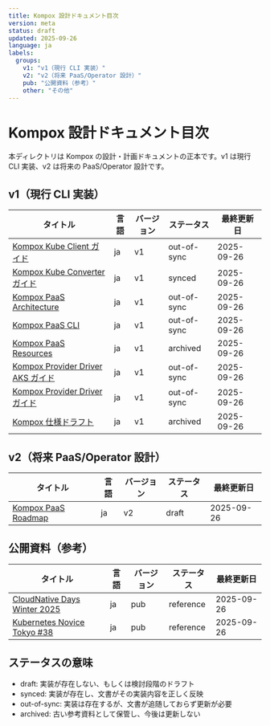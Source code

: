 ```yaml
---
title: Kompox 設計ドキュメント目次
version: meta
status: draft
updated: 2025-09-26
language: ja
labels:
  groups:
    v1: "v1（現行 CLI 実装）"
    v2: "v2（将来 PaaS/Operator 設計）"
    pub: "公開資料（参考）"
    other: "その他"
---
```


# Kompox 設計ドキュメント目次

本ディレクトリは Kompox の設計・計画ドキュメントの正本です。v1 は現行 CLI 実装、v2 は将来の PaaS/Operator 設計です。

## v1（現行 CLI 実装）

| タイトル | 言語 | バージョン | ステータス | 最終更新日 |
|---|---|---|---|---|
| [Kompox Kube Client ガイド](./v1/Kompox-KubeClient.ja.md) | ja | v1 | out-of-sync | 2025-09-26 |
| [Kompox Kube Converter ガイド](./v1/Kompox-KubeConverter.ja.md) | ja | v1 | synced | 2025-09-26 |
| [Kompox PaaS Architecture](./v1/Kompox-Arch.ja.md) | ja | v1 | out-of-sync | 2025-09-26 |
| [Kompox PaaS CLI](./v1/Kompox-CLI.ja.md) | ja | v1 | out-of-sync | 2025-09-26 |
| [Kompox PaaS Resources](./v1/Kompox-Resources.ja.md) | ja | v1 | archived | 2025-09-26 |
| [Kompox Provider Driver AKS ガイド](./v1/Kompox-ProviderDriver-AKS.ja.md) | ja | v1 | out-of-sync | 2025-09-26 |
| [Kompox Provider Driver ガイド](./v1/Kompox-ProviderDriver.ja.md) | ja | v1 | out-of-sync | 2025-09-26 |
| [Kompox 仕様ドラフト](./v1/Kompox-Spec-Draft.ja.md) | ja | v1 | archived | 2025-09-26 |

## v2（将来 PaaS/Operator 設計）

| タイトル | 言語 | バージョン | ステータス | 最終更新日 |
|---|---|---|---|---|
| [Kompox PaaS Roadmap](./v2/Kompox-PaaS-Roadmap.ja.md) | ja | v2 | draft | 2025-09-26 |

## 公開資料（参考）

| タイトル | 言語 | バージョン | ステータス | 最終更新日 |
|---|---|---|---|---|
| [CloudNative Days Winter 2025](./pub/Kompox-Pub-CNDW2025.ja.md) | ja | pub | reference | 2025-09-26 |
| [Kubernetes Novice Tokyo #38](./pub/Kompox-Pub-k8snovice38.ja.md) | ja | pub | reference | 2025-09-26 |

## ステータスの意味

- draft: 実装が存在しない、もしくは検討段階のドラフト
- synced: 実装が存在し、文書がその実装内容を正しく反映
- out-of-sync: 実装は存在するが、文書が追随しておらず更新が必要
- archived: 古い参考資料として保管し、今後は更新しない


